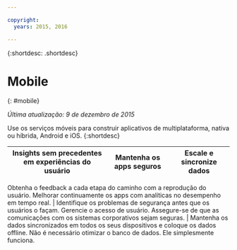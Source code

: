 ```yaml
---

copyright:
  years: 2015, 2016

---
```



{:shortdesc: .shortdesc} 

# Mobile
{: #mobile}

*Última atualização: 9 de dezembro de 2015*

Use os serviços móveis para construir aplicativos de multiplataforma, nativa ou híbrida, Android e iOS. 
{:shortdesc}


Insights sem precedentes em experiências do usuário | Mantenha os apps seguros | Escale e sincronize dados
---- | ---- | ----
Obtenha o feedback a cada etapa do caminho com a reprodução do usuário. Melhorar continuamente os
apps com analíticas no desempenho em tempo real. | Identifique os problemas de segurança antes que os usuários o façam. Gerencie o acesso de usuário. Assegure-se
de que as comunicações com os sistemas corporativos sejam seguras. | Mantenha os dados sincronizados em todos os seus dispositivos e coloque os dados offline. Não é necessário otimizar o banco de dados. Ele simplesmente funciona.
